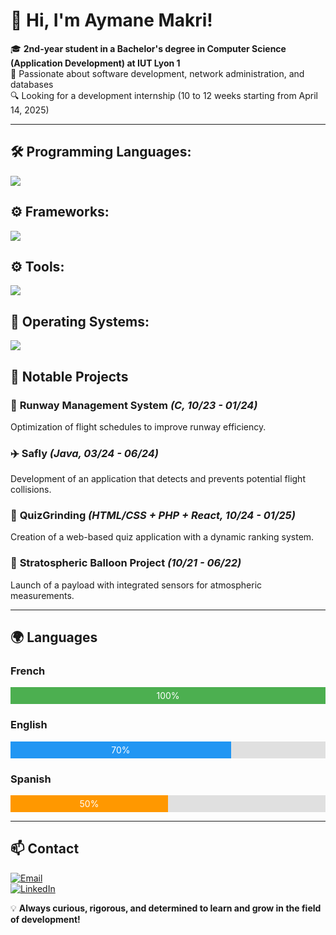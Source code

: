 # 👋 Hi, I'm Aymane Makri!

🎓 **2nd-year student in a Bachelor's degree in Computer Science (Application Development) at IUT Lyon 1**  
🚀 Passionate about software development, network administration, and databases  
🔍 Looking for a development internship (10 to 12 weeks starting from April 14, 2025)  

---

## 🛠️ Programming Languages:

  ![](https://skillicons.dev/icons?i=java,python,c,html,css,javascript)

## ⚙ Frameworks:

  ![](https://skillicons.dev/icons?i=react,vue,symfony)

## ⚙️ Tools:

  ![](https://skillicons.dev/icons?i=figma,git,vscode,webstorm,idea,androidstudio,phpstorm)

## 🔧 Operating Systems:
 ![](https://skillicons.dev/icons?i=windows,linux)

## 📌 Notable Projects

### 🚀 **Runway Management System** *(C, 10/23 - 01/24)*
Optimization of flight schedules to improve runway efficiency.

### ✈️ **Safly** *(Java, 03/24 - 06/24)*
Development of an application that detects and prevents potential flight collisions.

### 🎯 **QuizGrinding** *(HTML/CSS + PHP + React, 10/24 - 01/25)*
Creation of a web-based quiz application with a dynamic ranking system.

### 🎈 **Stratospheric Balloon Project** *(10/21 - 06/22)*
Launch of a payload with integrated sensors for atmospheric measurements.

---

## 🌍 Languages
### French
<div style="width: 100%; background-color: #e0e0e0;">
  <div style="width: 100%; background-color: #4caf50; text-align: center; padding: 5px 0; color: white;">
    100%
  </div>
</div>

### English
<div style="width: 100%; background-color: #e0e0e0;">
  <div style="width: 70%; background-color: #2196f3; text-align: center; padding: 5px 0; color: white;">
    70%
  </div>
</div>

### Spanish
<div style="width: 100%; background-color: #e0e0e0;">
  <div style="width: 50%; background-color: #ff9800; text-align: center; padding: 5px 0; color: white;">
    50%
  </div>
</div>


---

## 📫 Contact
[![Email](https://img.shields.io/badge/Email-aymane.makri@outlook.com-blue?style=flat-square&logo=gmail)](mailto:aymane.makri@outlook.com)  
[![LinkedIn](https://img.shields.io/badge/LinkedIn-Aymane%20Makri-0077B5?style=flat-square&logo=linkedin)](https://www.linkedin.com/in/ton-profil/)  

💡 **Always curious, rigorous, and determined to learn and grow in the field of development!**

